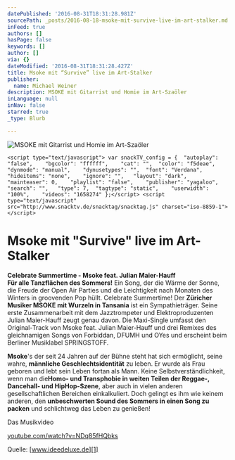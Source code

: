 ```yaml
---
datePublished: '2016-08-31T18:31:28.981Z'
sourcePath: _posts/2016-08-18-msoke-mit-survive-live-im-art-stalker.md
inFeed: true
authors: []
hasPage: false
keywords: []
author: []
via: {}
dateModified: '2016-08-31T18:31:28.427Z'
title: Msoke mit “Survive” live im Art-Stalker
publisher:
  name: Michael Weiner
description: MSOKE mit Gitarrist und Homie im Art-Szaöler
inLanguage: null
inNav: false
starred: true
_type: Blurb

---
```

![MSOKE mit Gitarrist und Homie im Art-Szaöler](https://the-grid-user-content.s3-us-west-2.amazonaws.com/ea8b5b51-1553-48ae-8680-b856a80b4270.jpg)

    <script type="text/javascript"> var snackTV_config = { 	"autoplay": "false", 	"bgcolor": "ffffff", 	"cat": "", 	"color": "f5deae", 	"dynmode": "manual", 	"dynusetypes": "", 	"font": "Verdana", 	"hideitems": "none", 	"ignore": "", 	"layout": "dark", 	"mainteaser": 0, 	"playlist": "false", 	"publisher": "yagaloo", 	"search": "", 	"type": 7, 	"tagtype": "static", 	"userwidth": "100%", 	"videos": "1658274" };</script> <script type="text/javascript" src="http://www.snacktv.de/snacktag/snacktag.js" charset="iso-8859-1"></script> 

# **Msoke** mit "**Survive**" live im **Art-Stalker**

**Celebrate Summertime - Msoke feat. Julian Maier-Hauff**  
**Für alle Tanzflächen des Sommers!** Ein Song, der die Wärme der Sonne, die Freude der Open Air Parties und die Leichtigkeit nach Monaten des Winters in groovenden Pop hüllt. Celebrate Summertime! Der **Züricher Musiker MSOKE mit Wurzeln in Tansania** ist ein Sympathieträger. Seine erste Zusammenarbeit mit dem Jazztrompeter und Elektroproduzenten Julian Maier-Hauff zeugt genau davon. Die Maxi-Single umfasst den Original-Track von Msoke feat. Julian Maier-Hauff und drei Remixes des gleichnamigen Songs von Forbiddan, DFUMH und OYes und erscheint beim Berliner Musiklabel SPRINGSTOFF.

**Msoke**'s der seit 24 Jahren auf der Bühne steht hat sich ermöglicht, seine wahre, **männliche Geschlechtsidentität** zu leben. Er wurde als Frau geboren und lebt sein Leben fortan als Mann. Keine Selbstverständlichkeit, wenn man die**Homo- und Transphobie in weiten Teilen der Reggae-, Dancehall- und HipHop-Szene**, aber auch in vielen anderen gesellschaftlichen Bereichen einkalkuliert. Doch gelingt es ihm wie keinem anderen, den **unbeschwerten Sound des Sommers in einen Song zu packen** und schlichtweg das Leben zu genießen!

Das Musikvideo

[youtube.com/watch?v=NDq85fHQbks][0]

Quelle: [www.ideedeluxe.de][1]

[0]: http://youtube.com/watch?v=NDq85fHQbks
[1]: http://www.ideedeluxe.de/